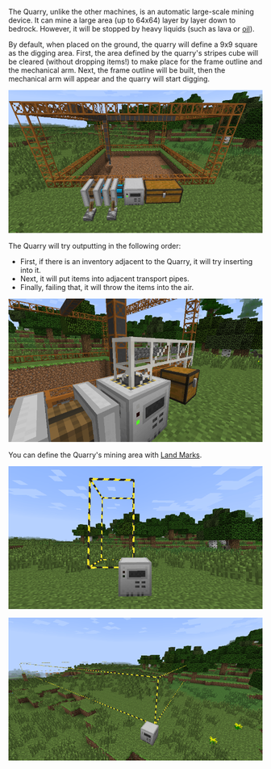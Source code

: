 The Quarry, unlike the other machines, is an automatic large-scale mining device. It can mine a large area (up to 64x64) layer by layer down to bedrock. However, it will be stopped by heavy liquids (such 
as lava or [oil](/Energy/Oil.md)).

By default, when placed on the ground, the quarry will define a 9x9 square as the digging area. First, the area defined by the quarry's stripes cube will be cleared (without dropping items!) to make place for the frame outline and the mechanical arm. Next, the frame outline will be built, then the mechanical arm will appear and the quarry will start digging.

![Quarry mining in a 9x9 square](/images/screenshots/quarry1.png)

The Quarry will try outputting in the following order:

* First, if there is an inventory adjacent to the Quarry, it will try inserting into it.
* Next, it will put items into adjacent transport pipes.
* Finally, failing that, it will throw the items into the air.

![Quarry auto-ejecting into a Transport Pipe](/images/screenshots/quarry2.png)

You can define the Quarry's mining area with [Land Marks](/Core/Land_Mark.md).

![Small...](/images/screenshots/quarry3.png)

![...or large!](/images/screenshots/quarry4.png)
